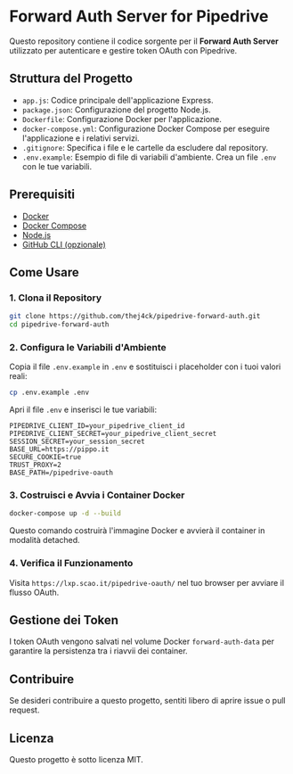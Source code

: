 # Forward Auth Server for Pipedrive

Questo repository contiene il codice sorgente per il **Forward Auth Server** utilizzato per autenticare e gestire token OAuth con Pipedrive.

## Struttura del Progetto

- `app.js`: Codice principale dell'applicazione Express.
- `package.json`: Configurazione del progetto Node.js.
- `Dockerfile`: Configurazione Docker per l'applicazione.
- `docker-compose.yml`: Configurazione Docker Compose per eseguire l'applicazione e i relativi servizi.
- `.gitignore`: Specifica i file e le cartelle da escludere dal repository.
- `.env.example`: Esempio di file di variabili d'ambiente. Crea un file `.env` con le tue variabili.

## Prerequisiti

- [Docker](https://www.docker.com/get-started)
- [Docker Compose](https://docs.docker.com/compose/install/)
- [Node.js](https://nodejs.org/en/download/)
- [GitHub CLI (opzionale)](https://cli.github.com/)

## Come Usare

### 1. Clona il Repository

```bash
git clone https://github.com/thej4ck/pipedrive-forward-auth.git
cd pipedrive-forward-auth
```

### 2. Configura le Variabili d'Ambiente

Copia il file `.env.example` in `.env` e sostituisci i placeholder con i tuoi valori reali:

```bash
cp .env.example .env
```

Apri il file `.env` e inserisci le tue variabili:

```env
PIPEDRIVE_CLIENT_ID=your_pipedrive_client_id
PIPEDRIVE_CLIENT_SECRET=your_pipedrive_client_secret
SESSION_SECRET=your_session_secret
BASE_URL=https://pippo.it
SECURE_COOKIE=true
TRUST_PROXY=2
BASE_PATH=/pipedrive-oauth
```

### 3. Costruisci e Avvia i Container Docker

```bash
docker-compose up -d --build
```

Questo comando costruirà l'immagine Docker e avvierà il container in modalità detached.

### 4. Verifica il Funzionamento

Visita `https://lxp.scao.it/pipedrive-oauth/` nel tuo browser per avviare il flusso OAuth.

## Gestione dei Token

I token OAuth vengono salvati nel volume Docker `forward-auth-data` per garantire la persistenza tra i riavvii dei container.

## Contribuire

Se desideri contribuire a questo progetto, sentiti libero di aprire issue o pull request.

## Licenza

Questo progetto è sotto licenza MIT.
